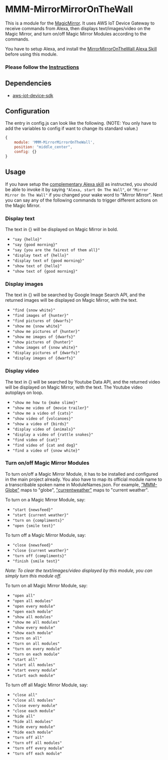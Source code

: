 # MMM-MirrorMirrorOnTheWall

This is a module for the [MagicMirror](https://github.com/MichMich/MagicMirror). It uses AWS IoT Device Gateway to receive commands from Alexa, then displays text/images/video on the Magic Mirror, and turn on/off Magic Mirror Modules according to the commands.

You have to setup Alexa, and install the [MirrorMirrorOnTheWall Alexa Skill](https://github.com/joanaz/MirrorMirrorOnTheWallSkill) before using this module. 

### Please follow the __[Instructions](https://joanaz.github.io/MirrorMirrorOnTheWallSkill/)__

## Dependencies

- [aws-iot-device-sdk](https://aws.amazon.com/iot/sdk/)


## Configuration

The entry in config.js can look like the following. (NOTE: You only have to add the variables to config if want to change its standard value.)

```Javascript
{
    module: 'MMM-MirrorMirrorOnTheWall',
    position: "middle_center",
    config: {}
}
```


## Usage

If you have setup the [complementary Alexa skill](https://github.com/joanaz/MirrorMirrorOnTheWallSkill) as instructed, you should be able to invoke it by saying `"Alexa, start On The Wall"`, or `"Mirror Mirror On The Wall"` if you changed your wake word to "Mirror Mirror". Next you can say any of the following commands to trigger different actions on the Magic Mirror.

### Display text

The text in {} will be displayed on Magic Mirror in bold.

- `"say {hello}"`
- `"say {good morning}"`
- `"say {you are the fairest of them all}"`
- `"display text of {hello}"`
- `"display text of {good morning}"`
- `"show text of {hello}"`
- `"show text of {good morning}"`

### Display images

The text in {} will be searched by Google Image Search API, and the returned images will be displayed on Magic Mirror, with the text.

- `"find {snow white}"`
- `"find images of {hunter}"`
- `"find pictures of {dwarfs}"`
- `"show me {snow white}"`
- `"show me pictures of {hunter}"`
- `"show me images of {dwarfs}"`
- `"show pictures of {hunter}"`
- `"show images of {snow white}"`
- `"display pictures of {dwarfs}"`
- `"display images of {dwarfs}"`

### Display video

The text in {} will be searched by Youtube Data API, and the returned video will be displayed on Magic Mirror, with the text. The Youtube video autoplays on loop.

- `"show me how to {make slime}"`
- `"show me video of {movie trailer}"`
- `"show me a video of {cats}"`
- `"show video of {volcanoes}"`
- `"show a video of {birds}"`
- `"display video of {animals}"`
- `"display a video of {rattle snakes}"`
- `"find video of {cat}"`
- `"find video of {cat and dog}"`
- `"find a video of {snow white}"`

### Turn on/off Magic Mirror Modules

To turn on/off a Magic Mirror Module, it has to be installed and configured in the main project already. You also have to map its official module name to a transcribable spoken name in ModuleNames.json. For example, ["MMM-Globe"](https://github.com/LukeSkywalker92/MMM-Globe) maps to "globe", ["currentweather"](https://github.com/MichMich/MagicMirror/tree/master/modules/default/currentweather) maps to "current weather".

To turn on a Magic Mirror Module, say:
- `"start {newsfeed}"`
- `"start {current weather}"`
- `"turn on {compliments}"`
- `"open {smile test}"`

To turn off a Magic Mirror Module, say:
- `"close {newsfeed}"`
- `"close {current weather}"`
- `"turn off {compliments}"`
- `"finish {smile test}"`

*Note: To clear the text/images/video displayed by this module, you can simply turn this module off.*

To turn on all Magic Mirror Module, say:
- `"open all"`
- `"open all modules"`
- `"open every module"`
- `"open each module"`
- `"show all modules"`
- `"show me all modules"`
- `"show every module"`
- `"show each module"`
- `"turn on all"`
- `"turn on all modules"`
- `"turn on every module"`
- `"turn on each module"`
- `"start all"`
- `"start all modules"`
- `"start every module"`
- `"start each module"`

To turn off all Magic Mirror Module, say:
- `"close all"`
- `"close all modules"`
- `"close every module"`
- `"close each module"`
- `"hide all"`
- `"hide all modules"`
- `"hide every module"`
- `"hide each module"`
- `"turn off all"`
- `"turn off all modules"`
- `"turn off every module"`
- `"turn off each module"`
